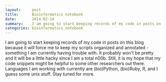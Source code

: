 ```yaml
---
layout:     post
title:      Bioinformatics notebook
date:       2014-02-14 
summary:    I am going to start keeping records of my code in posts on this blog...
categories: bioinformatics_notebook
---
```


I am going to start keeping records of my code in posts on this blog because it will force me to keep my scripts organized and annotated - something I am currently having trouble with. It probably won't be pretty and it will be a little hacky since I am a total n00b. Still, it is my hope that my code snippets might be helpful to some other researchers out there. Languages I am working with currently are (bio)Python, (bio)Ruby, R, and I guess some unix stuff. Stay tuned for more.
